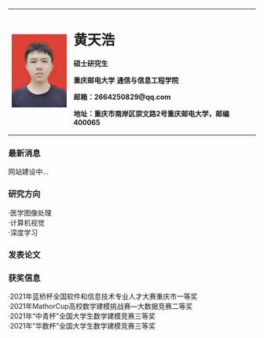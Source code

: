 <table border="0">
  <tr>
    <td width="25%">
      <img src="/hth.jpg" width="100%">
    </td>
    <td width="75%">
      <h1>黄天浩</h1>
      <p><b>硕士研究生</b></p>
      <p><b>重庆邮电大学 通信与信息工程学院</b></p>
      <p><b>邮箱：2664250829@qq.com</b></p>
      <p><b>地址：重庆市南岸区崇文路2号重庆邮电大学，邮编400065</b></p>
    </td>
  </tr>
</table>

### 最新消息
 网站建设中...  
 
### 研究方向
·医学图像处理  
·计算机视觉  
·深度学习  

### 发表论文

### 获奖信息
·2021年蓝桥杯全国软件和信息技术专业人才大赛重庆市一等奖  
·2021年MathorCup高校数学建模挑战赛—大数据竞赛二等奖  
·2021年“中青杯”全国大学生数学建模竞赛三等奖  
·2021年”华数杯”全国大学生数学建模竞赛三等奖  

